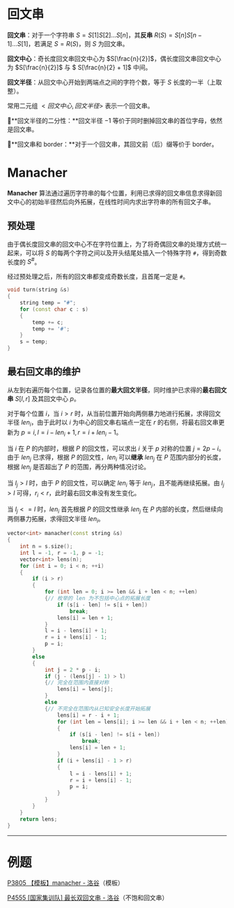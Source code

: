 # 回文串

**回文串**：对于一个字符串 $S = S[1]S[2]...S[n]$，其**反串** $R(S) = S[n]S[n-1]...S[1]$，若满足 $S = R(S)$，则 $S$ 为回文串。

**回文中心**：奇长度回文串回文中心为 $S[\frac{n}{2}]$，偶长度回文串回文中心为 $S[\frac{n}{2}]$ 与 $ S[\frac{n}{2} + 1]$ 中间。

**回文半径**：从回文中心开始到两端点之间的字符个数，等于 $S$ 长度的一半（上取整）。

常用二元组 $<回文中心, 回文半径>$ 表示一个回文串。

🧩**回文半径的二分性：**回文半径 $-1$ 等价于同时删掉回文串的首位字母，依然是回文串。

🧩**回文串和 border：**对于一个回文串，其回文前（后）缀等价于 border。

# Manacher

**Manacher** 算法通过遍历字符串的每个位置，利用已求得的回文串信息求得新回文中心的初始半径然后向外拓展，在线性时间内求出字符串的所有回文子串。

## 预处理

由于偶长度回文串的回文中心不在字符位置上，为了将奇偶回文串的处理方式统一起来，可以将 $S$ 的每两个字符之间以及开头结尾处插入一个特殊字符 `#`，得到奇数长度的 $S^{\#}$。

经过预处理之后，所有的回文串都变成奇数长度，且首尾一定是 `#`。

```c++
void turn(string &s)
{
	string temp = "#";
	for (const char c : s)
	{
		temp += c;
		temp += '#';
	}
	s = temp;
}
```

## 最右回文串的维护

从左到右遍历每个位置，记录各位置的**最大回文半径**，同时维护已求得的**最右回文串** $S[l, r]$ 及其回文中心 $p$。

对于每个位置 $i$，当 $i > r$ 时，从当前位置开始向两侧暴力地进行拓展，求得回文半径 $len_i$，由于此时以 $i$ 为中心的回文串右端点一定在 $r$ 的右侧，将最右回文串更新为 $p = i, l = i - len_i + 1, r = i + len_i - 1$。

当 $i$ 在 $P$ 的内部时，根据 $P$ 的回文性，可以求出 $i$ 关于 $p$ 对称的位置 $j = 2p - i$。由于 $len_j$ 已求得，根据 $P$ 的回文性，$len_i$ 可以**继承** $len_j$ 在 $P$ 范围内部分的长度，根据 $len_j$ 是否超出了 $P$ 的范围，再分两种情况讨论。

当 $l_j > l$ 时，由于 $P$ 的回文性，可以确定 $len_i$ 等于 $len_j$，且不能再继续拓展。由 $l_j > l$ 可得，$r_i < r$，此时最右回文串没有发生变化。

当 $l_j <= l$ 时，$len_i$ 首先根据 $P$ 的回文性继承 $len_j$ 在 $P$ 内部的长度，然后继续向两侧暴力拓展，求得回文半径 $len_i$。

```c++
vector<int> manacher(const string &s)
{
	int n = s.size();
	int l = -1, r = -1, p = -1;
	vector<int> lens(n);
	for (int i = 0; i < n; ++i)
	{
		if (i > r)
		{
			for (int len = 0; i >= len && i + len < n; ++len)
			{// 枚举的 len 为不包括中心点的拓展长度
				if (s[i - len] != s[i + len])
					break;
				lens[i] = len + 1;
			}
			l = i - lens[i] + 1;
			r = i + lens[i] - 1;
			p = i;
		}
		else
		{
			int j = 2 * p - i;
			if (j - (lens[j] - 1) > l)
			{// 完全在范围内直接对称
				lens[i] = lens[j];
			}
			else
			{// 不完全在范围内从已知安全长度开始拓展
				lens[i] = r - i + 1;
				for (int len = lens[i]; i >= len && i + len < n; ++len)
				{
					if (s[i - len] != s[i + len])
						break;
					lens[i] = len + 1;
				}
				if (i + lens[i] - 1 > r)
				{
					l = i - lens[i] + 1;
					r = i + lens[i] - 1;
					p = i;
				}
			}
		}
	}
	return lens;
}
```

---

# 例题

[P3805 【模板】manacher - 洛谷](https://www.luogu.com.cn/problem/P3805)（模板）

[P4555 [国家集训队] 最长双回文串 - 洛谷](https://www.luogu.com.cn/problem/P4555)（不饱和回文串）

